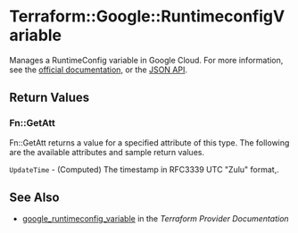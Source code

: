 # Terraform::Google::RuntimeconfigVariable

Manages a RuntimeConfig variable in Google Cloud. For more information, see the
[official documentation](https://cloud.google.com/deployment-manager/runtime-configurator/),
or the
[JSON API](https://cloud.google.com/deployment-manager/runtime-configurator/reference/rest/).

## Return Values

### Fn::GetAtt

Fn::GetAtt returns a value for a specified attribute of this type. The following are the available attributes and sample return values.

`UpdateTime` - (Computed) The timestamp in RFC3339 UTC "Zulu" format,.

## See Also

* [google_runtimeconfig_variable](https://www.terraform.io/docs/providers/google/r/runtimeconfig_variable.html) in the _Terraform Provider Documentation_
